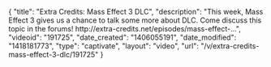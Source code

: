 {
    "title": "Extra Credits: Mass Effect 3 DLC",
    "description": "This week, Mass Effect 3 gives us a chance to talk some more about DLC. Come discuss this topic in the forums! http:\/\/extra-credits.net\/episodes\/mass-effect-...",
    "videoid": "191725",
    "date_created": "1406055191",
    "date_modified": "1418181773",
    "type": "captivate",
    "layout": "video",
    "url": "\/v\/extra-credits-mass-effect-3-dlc\/191725"
}